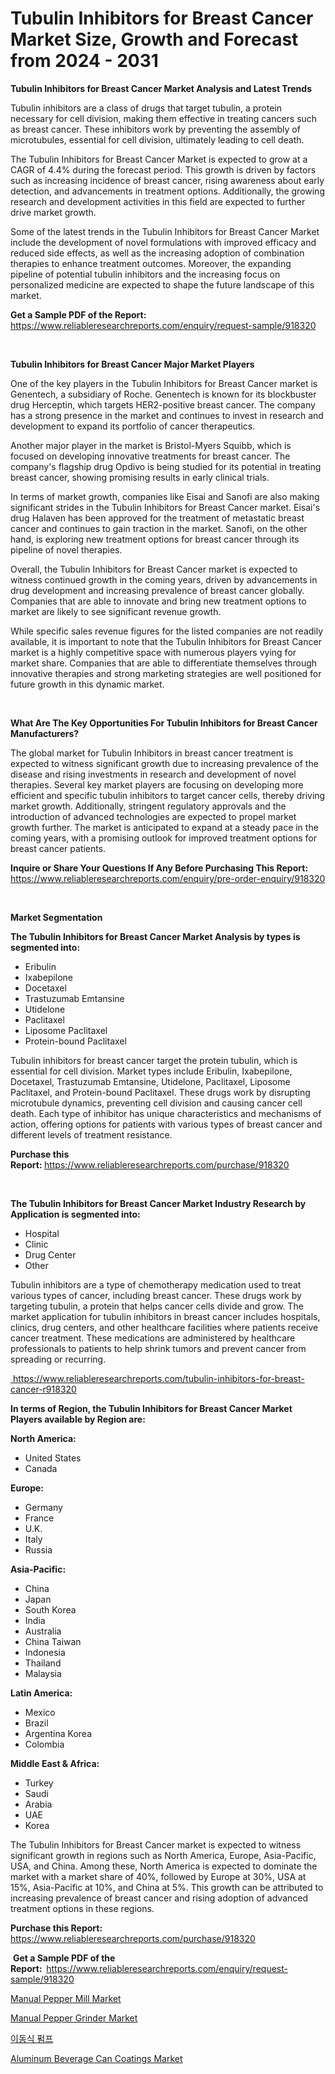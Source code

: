 <p><h1>Tubulin Inhibitors for Breast Cancer Market Size, Growth and Forecast from 2024 - 2031</h1></p><p><strong>Tubulin Inhibitors for Breast Cancer Market Analysis and Latest Trends</strong></p>
<p><p>Tubulin inhibitors are a class of drugs that target tubulin, a protein necessary for cell division, making them effective in treating cancers such as breast cancer. These inhibitors work by preventing the assembly of microtubules, essential for cell division, ultimately leading to cell death.</p><p>The Tubulin Inhibitors for Breast Cancer Market is expected to grow at a CAGR of 4.4% during the forecast period. This growth is driven by factors such as increasing incidence of breast cancer, rising awareness about early detection, and advancements in treatment options. Additionally, the growing research and development activities in this field are expected to further drive market growth.</p><p>Some of the latest trends in the Tubulin Inhibitors for Breast Cancer Market include the development of novel formulations with improved efficacy and reduced side effects, as well as the increasing adoption of combination therapies to enhance treatment outcomes. Moreover, the expanding pipeline of potential tubulin inhibitors and the increasing focus on personalized medicine are expected to shape the future landscape of this market.</p></p>
<p><strong>Get a Sample PDF of the Report:&nbsp;</strong> <a href="https://www.reliableresearchreports.com/enquiry/request-sample/918320">https://www.reliableresearchreports.com/enquiry/request-sample/918320</a></p>
<p>&nbsp;</p>
<p><strong>Tubulin Inhibitors for Breast Cancer Major Market Players</strong></p>
<p><p>One of the key players in the Tubulin Inhibitors for Breast Cancer market is Genentech, a subsidiary of Roche. Genentech is known for its blockbuster drug Herceptin, which targets HER2-positive breast cancer. The company has a strong presence in the market and continues to invest in research and development to expand its portfolio of cancer therapeutics.</p><p>Another major player in the market is Bristol-Myers Squibb, which is focused on developing innovative treatments for breast cancer. The company's flagship drug Opdivo is being studied for its potential in treating breast cancer, showing promising results in early clinical trials.</p><p>In terms of market growth, companies like Eisai and Sanofi are also making significant strides in the Tubulin Inhibitors for Breast Cancer market. Eisai's drug Halaven has been approved for the treatment of metastatic breast cancer and continues to gain traction in the market. Sanofi, on the other hand, is exploring new treatment options for breast cancer through its pipeline of novel therapies.</p><p>Overall, the Tubulin Inhibitors for Breast Cancer market is expected to witness continued growth in the coming years, driven by advancements in drug development and increasing prevalence of breast cancer globally. Companies that are able to innovate and bring new treatment options to market are likely to see significant revenue growth.</p><p>While specific sales revenue figures for the listed companies are not readily available, it is important to note that the Tubulin Inhibitors for Breast Cancer market is a highly competitive space with numerous players vying for market share. Companies that are able to differentiate themselves through innovative therapies and strong marketing strategies are well positioned for future growth in this dynamic market.</p></p>
<p>&nbsp;</p>
<p><strong>What Are The Key Opportunities For Tubulin Inhibitors for Breast Cancer Manufacturers?</strong></p>
<p><p>The global market for Tubulin Inhibitors in breast cancer treatment is expected to witness significant growth due to increasing prevalence of the disease and rising investments in research and development of novel therapies. Several key market players are focusing on developing more efficient and specific tubulin inhibitors to target cancer cells, thereby driving market growth. Additionally, stringent regulatory approvals and the introduction of advanced technologies are expected to propel market growth further. The market is anticipated to expand at a steady pace in the coming years, with a promising outlook for improved treatment options for breast cancer patients.</p></p>
<p><strong>Inquire or Share Your Questions If Any Before Purchasing This Report:</strong> <a href="https://www.reliableresearchreports.com/enquiry/pre-order-enquiry/918320">https://www.reliableresearchreports.com/enquiry/pre-order-enquiry/918320</a></p>
<p>&nbsp;</p>
<p><strong>Market Segmentation</strong></p>
<p><strong>The Tubulin Inhibitors for Breast Cancer Market Analysis by types is segmented into:</strong></p>
<p><ul><li>Eribulin</li><li>Ixabepilone</li><li>Docetaxel</li><li>Trastuzumab Emtansine</li><li>Utidelone</li><li>Paclitaxel</li><li>Liposome Paclitaxel</li><li>Protein-bound Paclitaxel</li></ul></p>
<p><p>Tubulin inhibitors for breast cancer target the protein tubulin, which is essential for cell division. Market types include Eribulin, Ixabepilone, Docetaxel, Trastuzumab Emtansine, Utidelone, Paclitaxel, Liposome Paclitaxel, and Protein-bound Paclitaxel. These drugs work by disrupting microtubule dynamics, preventing cell division and causing cancer cell death. Each type of inhibitor has unique characteristics and mechanisms of action, offering options for patients with various types of breast cancer and different levels of treatment resistance.</p></p>
<p><strong>Purchase this Report:&nbsp;</strong><a href="https://www.reliableresearchreports.com/purchase/918320">https://www.reliableresearchreports.com/purchase/918320</a></p>
<p>&nbsp;</p>
<p><strong>The Tubulin Inhibitors for Breast Cancer Market Industry Research by Application is segmented into:</strong></p>
<p><ul><li>Hospital</li><li>Clinic</li><li>Drug Center</li><li>Other</li></ul></p>
<p><p>Tubulin inhibitors are a type of chemotherapy medication used to treat various types of cancer, including breast cancer. These drugs work by targeting tubulin, a protein that helps cancer cells divide and grow. The market application for tubulin inhibitors in breast cancer includes hospitals, clinics, drug centers, and other healthcare facilities where patients receive cancer treatment. These medications are administered by healthcare professionals to patients to help shrink tumors and prevent cancer from spreading or recurring.</p></p>
<p><a href="https://www.reliableresearchreports.com/tubulin-inhibitors-for-breast-cancer-r918320">&nbsp;https://www.reliableresearchreports.com/tubulin-inhibitors-for-breast-cancer-r918320</a></p>
<p><strong>In terms of Region, the Tubulin Inhibitors for Breast Cancer Market Players available by Region are:</strong></p>
<p>
    <p> <strong> North America: </strong>
        <ul>
            <li>United States</li>
            <li>Canada</li>
        </ul>
        </p> 
    <p> <strong> Europe: </strong>
        <ul>
            <li>Germany</li>
            <li>France</li>
            <li>U.K.</li>
            <li>Italy</li>
            <li>Russia</li>
        </ul>
        </p> 
    <p> <strong> Asia-Pacific: </strong>
        <ul>
            <li>China</li>
            <li>Japan</li>
            <li>South Korea</li>
            <li>India</li>
            <li>Australia</li>
            <li>China Taiwan</li>
            <li>Indonesia</li>
            <li>Thailand</li>
            <li>Malaysia</li>
        </ul>
        </p> 
    <p> <strong> Latin America: </strong>
        <ul>
            <li>Mexico</li>
            <li>Brazil</li>
            <li>Argentina Korea</li>
            <li>Colombia</li>
        </ul>
        </p> 
    <p> <strong> Middle East & Africa: </strong>
        <ul>
            <li>Turkey</li>
            <li>Saudi</li>
            <li>Arabia</li>
            <li>UAE</li>
            <li>Korea</li>
        </ul>
    </p>
    </p>
<p><p>The Tubulin Inhibitors for Breast Cancer market is expected to witness significant growth in regions such as North America, Europe, Asia-Pacific, USA, and China. Among these, North America is expected to dominate the market with a market share of 40%, followed by Europe at 30%, USA at 15%, Asia-Pacific at 10%, and China at 5%. This growth can be attributed to increasing prevalence of breast cancer and rising adoption of advanced treatment options in these regions.</p></p>
<p><strong>Purchase this Report: </strong><a href="https://www.reliableresearchreports.com/purchase/918320">https://www.reliableresearchreports.com/purchase/918320</a></p>
<p>&nbsp;<strong>Get a Sample PDF of the Report:&nbsp;&nbsp;</strong><a href="https://www.reliableresearchreports.com/enquiry/request-sample/918320">https://www.reliableresearchreports.com/enquiry/request-sample/918320</a></p>
<p><strong></strong></p>
<p><p><a href="https://www.linkedin.com/pulse/manual-pepper-mill-market-furnishes-information-share-trends-desre">Manual Pepper Mill Market</a></p><p><a href="https://www.linkedin.com/pulse/manual-pepper-grinder-market-insight-trends-growth-forecasted-xaqae">Manual Pepper Grinder Market</a></p><p><a href="https://github.com/laholand/Market-Research-Report-List-3/blob/main/645608054243.md">이동식 펌프</a></p><p><a href="https://issuu.com/reportprime-2/docs/aluminum-beverage-can-coatings-market-size-2030.pp">Aluminum Beverage Can Coatings Market</a></p></p>